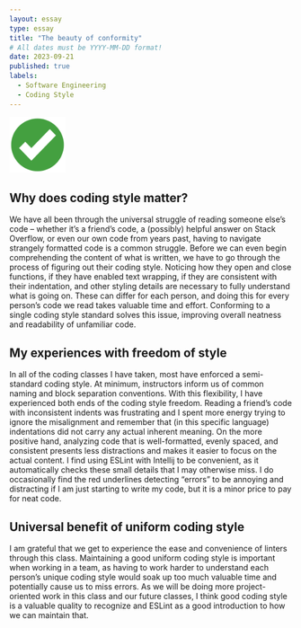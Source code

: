 ```yaml
---
layout: essay
type: essay
title: "The beauty of conformity"
# All dates must be YYYY-MM-DD format!
date: 2023-09-21
published: true
labels:
  - Software Engineering
  - Coding Style
---
```


<img width="100px" class="rounded float-start pe-4" src="../img/greencheck.png">

## Why does coding style matter?

We have all been through the universal struggle of reading someone else’s code – whether it’s a friend’s code, a (possibly) helpful answer on Stack Overflow, or even our own code from years past, having to navigate strangely formatted code is a common struggle. Before we can even begin comprehending the content of what is written, we have to go through the process of figuring out their coding style. Noticing how they open and close functions, if they have enabled text wrapping, if they are consistent with their indentation, and other styling details are necessary to fully understand what is going on. These can differ for each person, and doing this for every person’s code we read takes valuable time and effort. Conforming to a single coding style standard solves this issue, improving overall neatness and readability of unfamiliar code.

## My experiences with freedom of style

In all of the coding classes I have taken, most have enforced a semi-standard coding style. At minimum, instructors inform us of common naming and block separation conventions. With this flexibility, I have experienced both ends of the coding style freedom. Reading a friend’s code with inconsistent indents was frustrating and I spent more energy trying to ignore the misalignment and remember that (in this specific language) indentations did not carry any actual inherent meaning. On the more positive hand, analyzing code that is well-formatted, evenly spaced, and consistent presents less distractions and makes it easier to focus on the actual content. I find using ESLint with Intellij to be convenient, as it automatically checks these small details that I may otherwise miss. I do occasionally find the red underlines detecting “errors” to be annoying and distracting if I am just starting to write my code, but it is a minor price to pay for neat code.

## Universal benefit of uniform coding style

I am grateful that we get to experience the ease and convenience of linters through this class. Maintaining a good uniform coding style is important when working in a team, as having to work harder to understand each person’s unique coding style would soak up too much valuable time and potentially cause us to miss errors. As we will be doing more project-oriented work in this class and our future classes, I think good coding style is a valuable quality to recognize and ESLint as a good introduction to how we can maintain that.

